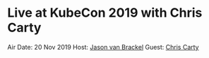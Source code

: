 # Live at KubeCon 2019 with Chris Carty     

<a href="https://www.youtube.com/embed/EDDQEPoQMKY"></a>

Air Date: 20 Nov 2019
Host: [Jason van Brackel](twitter.com/jasonvanbrackel)
Guest: [Chris Carty](twitter.com/machintoshPrime)